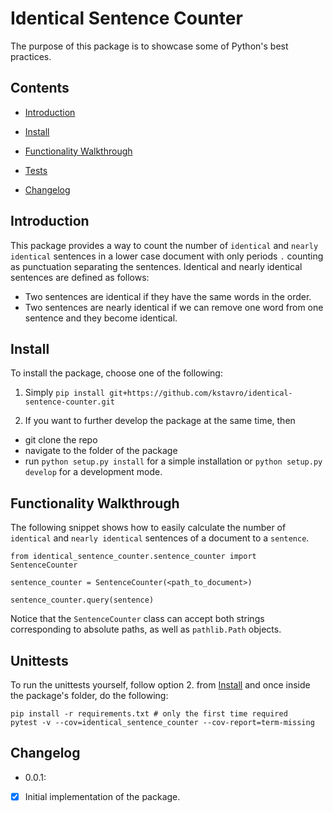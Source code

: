 # Identical Sentence Counter
The purpose of this package is to showcase some of Python's best practices.

## Contents

* [Introduction](#introduction)

* [Install](#install)

* [Functionality Walkthrough](#functionality-walkthrough)

* [Tests](#tests)

* [Changelog](#changelog)

## Introduction

This package provides a way to count the number of `identical` and `nearly identical` sentences in a lower case document with only periods `.` counting as punctuation separating the sentences. Identical and nearly identical sentences are defined as follows:

- Two sentences are identical if they have the same words in the order.
- Two sentences are nearly identical if we can remove one word from one sentence and they become identical.

## Install

To install the package, choose one of the following:

1. Simply `pip install git+https://github.com/kstavro/identical-sentence-counter.git`

2. If you want to further develop the package at the same time, then
- git clone the repo
- navigate to the folder of the package
- run `python setup.py install` for a simple installation or `python setup.py develop` for a development mode.

## Functionality Walkthrough

The following snippet shows how to easily calculate the number of `identical` and `nearly identical` sentences of a document to a `sentence`.

```
from identical_sentence_counter.sentence_counter import SentenceCounter

sentence_counter = SentenceCounter(<path_to_document>)

sentence_counter.query(sentence)
```

Notice that the `SentenceCounter` class can accept both strings corresponding to absolute paths, as well as `pathlib.Path` objects.

## Unittests

To run the unittests yourself, follow option 2. from 
[Install](#install) and once inside the package's folder, do the following:

```
pip install -r requirements.txt # only the first time required
pytest -v --cov=identical_sentence_counter --cov-report=term-missing
```

## Changelog

* 0.0.1: 
- [X] Initial implementation of the package.
